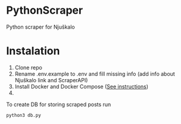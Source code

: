 # PythonScraper

Python scraper for Njuškalo

# Instalation
1. Clone repo 
2. Rename .env.example to .env and fill missing info (add info about Njuškalo link and ScraperAPI)
3. Install Docker and Docker Compose ([See instructions](https://docs.docker.com/engine/install/))
4. 

To create DB for storing scraped posts run

```python3 db.py```
